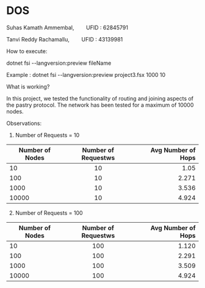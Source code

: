 # DOS
 
Suhas Kamath Ammembal, &nbsp;&nbsp;&nbsp;&nbsp;&nbsp;&nbsp; UFID : 62845791

Tanvi Reddy Rachamallu, &nbsp;&nbsp;&nbsp;&nbsp;&nbsp;&nbsp;  UFID : 43139981


How to execute:

dotnet fsi --langversion:preview fileName <number of nodes> <number of requests>
 
Example : dotnet fsi --langversion:preview project3.fsx 1000 10

What is working?

In this project, we tested the functionality of routing and joining aspects of the pastry protocol. The network has been tested for a maximum of 10000 nodes. 

Observations:

1. Number of Requests = 10

|   Number of Nodes   |   Number of Requestws   |   Avg Number of Hops  |
| ------------------- |:-----------------------:| ---------------------:|
|        10           |           10            |         1.05          |
|       100           |           10            |         2.271         |
|      1000           |           10            |         3.536         |
|     10000           |           10            |         4.924         |

2. Number of Requests = 100

|   Number of Nodes   |   Number of Requestws   |   Avg Number of Hops  |
| ------------------- |:-----------------------:| ---------------------:|
|        10           |          100            |         1.120         |
|       100           |          100            |         2.291         |
|      1000           |          100            |         3.509         |
|     10000           |          100            |         4.924         |
